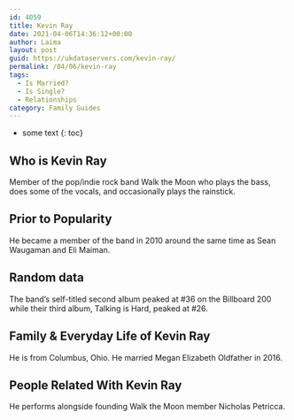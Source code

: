 ```yaml
---
id: 4059
title: Kevin Ray
date: 2021-04-06T14:36:12+00:00
author: Laima
layout: post
guid: https://ukdataservers.com/kevin-ray/
permalink: /04/06/kevin-ray
tags:
  - Is Married?
  - Is Single?
  - Relationships
category: Family Guides
---
```


* some text
{: toc}


## Who is Kevin Ray
                  
                  
                  
Member of the pop/indie rock band Walk the Moon who plays the bass, does some of the vocals, and occasionally plays the rainstick.
                  
              
            
              
            
                
                
                
## Prior to Popularity
                  
                  
                  
He became a member of the band in 2010 around the same time as Sean Waugaman and Eli Maiman.
                  
              
            
              
            
                
                
                
## Random data
                  
                  
                  
The band&#8217;s self-titled second album peaked at #36 on the Billboard 200 while their third album, Talking is Hard, peaked at #26.
                  
              
            
              
            
                
                
                
## Family & Everyday Life of Kevin Ray
                  
                  
                  
He is from Columbus, Ohio. He married Megan Elizabeth Oldfather in 2016.
                  
              
            
              
            
                
                
                
## People Related With Kevin Ray
                  
                  
                  
He performs alongside founding Walk the Moon member Nicholas Petricca.
                  
              
            
              
            
                
              
            
              
              
            
            
              
            
          
          
          